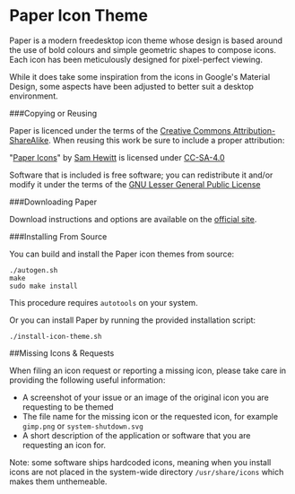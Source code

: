 Paper Icon Theme
================

Paper is a modern freedesktop icon theme whose design is based around the use of bold colours and simple geometric shapes to compose icons. Each icon has been meticulously designed for pixel-perfect viewing.

While it does take some inspiration from the icons in Google's Material Design, some aspects have been adjusted to better suit a desktop environment.

###Copying or Reusing

Paper is licenced under the terms of the [Creative Commons Attribution-ShareAlike](https://creativecommons.org/licenses/by-sa/4.0/). When reusing this work be sure to include a proper attribution:

"[Paper Icons](http://snwh.org/paper/icons)" by [Sam Hewitt](http://samuelhewitt.com/) is licensed under [CC-SA-4.0](http://creativecommons.org/licenses/by-sa/4.0/)

Software that is included is free software; you can redistribute it and/or modify it under the terms of the [GNU Lesser General Public License](https://www.gnu.org/licenses/lgpl-3.0.txt)

###Downloading Paper

Download instructions and options are available on the [official site](https://snwh.org/paper/download).

###Installing From Source

You can build and install the Paper icon themes from source:

    ./autogen.sh
    make
    sudo make install

This procedure requires ```autotools``` on your system.

Or you can install Paper by running the provided installation script:

    ./install-icon-theme.sh

##Missing Icons & Requests

When filing an icon request or reporting a missing icon, please take care in providing the following useful information: 

 - A screenshot of your issue or an image of the original icon you are requesting to be themed
 - The file name for the missing icon or the requested icon, for example `gimp.png` or `system-shutdown.svg`
 - A short description of the application or software that you are requesting an icon for.

Note: some software ships hardcoded icons, meaning when you install icons are not placed in the system-wide directory `/usr/share/icons` which makes them unthemeable.
